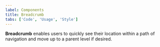 ```yaml
---
label: Components
title: Breadcrumb
tabs: ['Code', 'Usage', 'Style']
---
```


**Breadcrumb** enables users to quickly see their location within a path of navigation and move up to a parent level if desired.

<component 
    name="Breadcrumb"
    component="breadcrumb" 
    variation="breadcrumb"
    codepen="eevVxq"
    hasReactVersion="true" 
    >
</component>

<component-docs component="breadcrumb"></component-docs>
